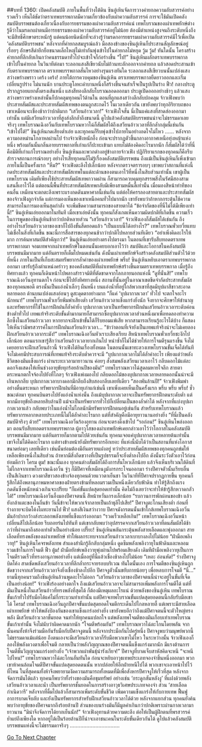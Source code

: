 ##บทที่ 1360: เปิดคลังสมบัติ
ภายในพื้นที่ว่างใต้ดิน ซินอู๋เหินจัดการวางค่ายกลความลับสวรรค์อย่างรวดเร็ว
เห็นได้ชัดว่าตราเทพบรรพกาลมีความเกี่ยวข้องกับเผ่าความลับสวรรค์ การจะใช้มันเปิดคลังสมบัติบรรพชนต้องเกี่ยวเนื่องกับอารยธรรมของเผ่าความลับสวรรค์แน่
เทพโบราณของเผ่าเทพยักษ์ต่างรู้ดีว่าในมรดกเผ่าตนมีอารยธรรมของเผ่าความลับสวรรค์อยู่ไม่น้อย ต้องมีตำแหน่งสูงจนถึงระดับหนึ่งถึงจะมีสิทธิ์ศึกษาตระหนักรู้
แต่คนน้อยนิดนักที่จะล่วงรู้ว่ามรดกอารยธรรมเผ่าความลับสวรรค์มีไว้เพื่อเปิด ‘คลังสมบัติบรรพชน’
หลังจากที่ค่ายกลสมบูรณ์แล้ว มือสองข้างของซินอู๋เหินก็ประสานสัญลักษณ์อยู่เรื่อยๆ
อักษรสีดำยึกยือขนาดเล็กใหญ่ไม่เท่ากันพุ่งเข้าไปในค่ายกลไม่หยุด
วู้ม วู้ม!
ทันใดนั้น โครงสร้างค่ายกลที่ลึกลับเกินกว่าคนธรรมดาทั่วไปจะเข้าใจก็ก่อร่างขึ้น
“ไป!”
ซินอู๋เหินผลักตราเทพบรรพกาลเข้าไปในค่ายกล
ในวินาทีต่อมา ระลอกแสงสีเขียวนับไม่ถ้วนทะลักออกจากค่ายกล แล้วสอดประสานเข้ากับตราเทพบรรพกาล
ตราเทพบรรพกาลสั่นไหวอย่างรุนแรงทันใด ระลอกแสงสีเขียวบนนั้นเปล่งแสงสว่างพร่างพราว
เคร้ง เคร้ง!
ภายใต้การควบคุมของซินอู๋เหิน ตราเทพบรรพกาลยืดยาวออกและเริ่มเปลี่ยนรูปร่าง
ไม่นานนัก บานประตูโลหะดำบานหนึ่งก็สร้างขึ้นจนสำเร็จเป็นรูปเป็นร่าง
ฟิ้ว!
กลางประตูปรากฏรอยแยกตั้งตรงเส้นหนึ่ง แสงสีทองลึกลับโบราณลอดออกมา
ประตูเปิดออกอย่างช้าๆ แล้วแสงสว่างพราวพร่างเหล่านั้นก็ปกคลุมทุกคนไว้ด้านใน
ตอนที่ถูกแสงสว่างลึกลับปกคลุม จ้าวเฟิงพบว่าประสาทสัมผัสและประสาทสัมผัสเทพของตนถูกสะกดไว้
ในเวลาเดียวกัน เขายังพบว่าทุกอิริยาบถของเขาเหมือนจะเชื่องช้ากว่าปกติมาก
“เสวียนอ้าวเวลา!”
จ้าวเฟิงใจสั่น
นี่เป็นแค่แสงที่สาดส่องออกมาเท่านั้น แต่มีเสวียนอ้าวเวลาที่สูงส่งลึกล้ำถึงขนาดนี้ ดูไปแล้วคลังสมบัติบรรพชนน่าจะไม่ธรรมดาเลยจริงๆ
เทพโบราณเฉิงอวิ๋นกับเทพโบราณหวาไฉ่ก็สัมผัสได้ถึงเสวียนอ้าวเวลาที่ลึกล้ำกลุ่มนี้เช่นกัน
“เข้าไปได้!”
ซินอู๋เหินกดเสียงต่ำเอ่ย และทุกคนก็รีบพุ่งเข้าไปภายในอย่างอดใจไม่ไหว
……
หลังจากความอลหม่านโกลาหลผ่านไป ร่างจ้าวเฟิงหนักอึ้ง ก่อนจะปรากฏตัวขึ้นกลางอากาศเหนือทุ่งหญ้าแห่งหนึ่ง
พร้อมกันนั้นกลิ่นอายบรรพกาลที่เก่าแก่ก็ปะทะเข้ามา
แทบไม่ต้องคิดอะไรมากนัก ก็สัมผัสได้ว่าที่นี่คือมิติที่เก่าแก่โบราณอย่างยิ่ง
ซินอู๋เหินและพวกต่างอยู่ข้างกายจ้าวเฟิง
ปฏิกิริยาแรกของทุกคนก็คือรีบสำรวจสถานการณ์รอบๆ
อย่างไรเสียทุกคนก็ไม่รู้เรื่องคลังสมบัติบรรพชน ถึงแม้เป็นซินอู๋เหินก็เพิ่งเข้ามาภายในนี้เป็นครั้งแรก
“หืม?”
จ้าวเฟิงตะลึงไปเล็กน้อย
หลังจากตรวจตรารอบๆ เขาพบว่าสถานที่แห่งนี้กดประสาทสัมผัสและประสาทสัมผัสเทพในแต่ละด้านของตนเอาไว้ที่หนึ่งในสิบส่วนเท่านั้น
เขาผู้เป็นเทพโบราณ เดิมทีเพียงใช้ประสาทสัมผัสเทพกวาดผ่าน ก็สามารถควบคุมทุกสรรพสิ่งในรัศมีสองสามแสนลี้เอาไว้ได้
แต่ตอนนี้พื้นที่ประสาทสัมผัสเทพกลับมีเพียงสามหมื่นลี้เท่านั้น
เมื่อมองสีหน้าท่าทีของคนอื่น เหมือนจะตกตะลึงเพราะแรงกดดันมหาศาลนี้เช่นกัน
แต่ต่อให้ครรลองสายตาและประสาทสัมผัสของจ้าวเฟิงถูกจำกัด แต่การมองเห็นของเขาเหนือคนทั่วไปมากนัก
เขายังพบว่าถ้าหากกระตุ้นใช้ความสามารถในการมองเห็นสุดกำลัง จะเพิ่มขีดความสามารถของสายตาได้
“ข้อจำกัดของที่นี่ไม่ได้มีเพียงเท่านี้!”
ซินอู๋เหินเอ่ยออกมาในทันที
เมื่อเขาเอ่ยดังนั้น ทุกคนก็สังเกตเห็นความผิดปกติที่เกิดขึ้น
ความเร็วในการพูดของซินอู๋เหินช้ากว่าปกติหลายส่วน
“เสวียนอ้าวเวลา!”
จ้าวเฟิงเองก็สัมผัสได้เช่นกัน
ถึงอย่างไรเสวียนอ้าวเวลาของเขาก็ไปถึงขั้นสี่ดยอดแล้ว
“เป็นแบบนี้ได้อย่างไร?”
เทพโบราณพั่วเยวี่ยแทบไม่เชื่อในสิ่งที่เกิดขึ้น
ขณะนี้การสื่อสารของทุกคนช้ากว่าปกติไปหลายส่วนทีเดียว
“อย่าเพิ่งคิดอะไรให้มาก การค้นหาสมบัติสำคัญกว่า!”
ซินอู๋เหินเอ่ยอย่างตรงไปตรงมา
ในตอนที่เขารับสืบทอดตราเทพบรรพกาลมา จอมเทพจากเผ่าเทพยักษ์ในตอนนั้นเคยบอกเอาไว้ว่า สมบัติและโอกาสในคลังสมบัติบรรพชนมีมากมาย แต่อันตรายก็เต็มไปหมดเช่นกัน ดังนั้นเผ่าเทพยักษ์จึงสร้างคลังสมบัติส่วนตัวไว้ด้วยที่หนึ่ง ภายในเป็นที่เก็บสะสมทรัพยากรล้ำค่าของเผ่าเทพยักษ์
พรึ่บ!
ซินอู๋เหินหยิบเอาตราเทพบรรพกาลออกมา
เขารับรู้ถึงตำแหน่งคร่าวๆ ของคลังสมบัติที่เผ่าเทพยักษ์สร้างขึ้นตามตราเทพบรรพกาล
เมื่อรู้ถึงทิศทางแล้ว ทุกคนก็เดินหน้าไปพลางสำรวจมิติที่ตัดขาดจากโลกภายนอกแห่งนี้
“ดูที่นั่นสิ!”
เทพโบราณเฉิงอวิ๋นอุทานตกใจ ก่อนจะชี้ไปยังทิศทางหนึ่ง
สถานที่นั้นอยู่ในอาณาเขตขีดจำกัดประสาทสัมผัสของทุกคนพอดี
ตรงนั้นเป็นแอ่งน้ำเล็กๆ ผืนหนึ่ง บนแอ่งน้ำที่อยู่ใกล้พวกเขาที่สุดมีบุปผาสีขาวสะอาดหลายดอก ด้านบนเปล่งแสงอ่อนๆ ดูสะดุดตาอย่างมาก
“ก็แค่ ‘บุปผากาลเวลา’ ทั่วไป จะตกใจอะไรนักหนา!”
เทพโบราณพั่วเยวี่ยพึมพำเสียงต่ำ
เสวียนอ้าวเวลาแข็งแกร่งยิ่งนัก จึงยากจะศึกษาให้ชำนาญ และทรัพยากรที่ใช้ในการฝึกฝนก็ล้ำค่ายิ่ง
บุปผากาลเวลาเป็นทรัพยากรฝึกฝนเสวียนอ้าวเวลาระดับค่อนข้างต่ำทั่วไป เทพแท้จริงระดับขั้นต่ำมากมายก็สามารถซื้อบุปผากาลเวลาส่วนหนึ่งมาเพื่อทดลองทำความลึกซึ้งในเสวียนอ้าวเวลา
หากยากจะฝึกเข้าขั้นได้ก็รีบยอมแพ้เสีย หากสามารถเรียนรู้อะไรได้บ้าง ก็แสดงให้เห็นว่ามีพรสวรรค์ในการฝึกฝนเสวียนอ้าวเวลา…
“ข้าว่าตอนที่เจ้ายังเป็นเทพแท้จริงน่าจะไม่เคยลองฝึกเสวียนอ้าวเวลากระมัง!”
เทพโบราณเฉิงอวิ๋นหัวเราะเสียงเรียบ
สีหน้าเทพโบราณพั่วเยวี่ยชะงักไปเล็กน้อย ตอนแรกเขารู้สึกว่าเสวียนอ้าวเวลายากเกินไป หนำซ้ำก็ไม่ได้ช่วยให้การโจมตีรุนแรงขึ้น จึงไม่เคยอยากจะฝึกเสวียนอ้าวนี้
จ้าวเฟิงได้ยินเรื่องทั้งหมด ในตอนนั้นเขาทะลวงเทพโบราณขั้นเจ็ดได้ทันที จึงไม่เคยมีประสบการณ์ที่เทพแท้จริงระดับต่ำควรจะมี
“บุปผากาลเวลาไม่ได้ล้ำค่าอะไร เพียงแต่ว่าพลังชีวิตของมันแข็งแกร่ง ผ่านระยะเวลามายาวนาน ค่อยๆ สั่งสมพลังเสวียนเวลาเอาไว้ กลีบดอกไม้แต่ละดอกจึงแสดงให้เห็นช่วงอายุขัยทุกร้อยล้านปีของมัน!”
เทพโบราณหวาไฉ่สูดลมหายใจลึก สายตาตระหนกตกใจจ้องไปยังที่ไกลๆ
จ้าวเฟิงเพ่งมองไป กลีบดอกไม้ของบุปผากาลเวลาหลายดอกนั้นน่าจะมีเกินหกกลีบ บุปผากาลเวลาบางดอกมีกลีบถึงสิบสองกลีบเลยทีเดียว
“สองพันล้านปี!”
จ้าวเฟิงพึมพำอย่างตื่นตระหนก
ทรัพยากรฝึกฝนที่มีอายุเก่าแก่เช่นนี้ เขาเพิ่งเคยเห็นเป็นครั้งแรก
พรึ่บ พรึ่บ พรึ่บ!
ชั่วขณะต่อมา ทุกคนบินตรงไปยังแอ่งน้ำแห่งนั้น
ถึงแม้บุปผากาลเวลาจะเป็นทรัพยากรฝึกตนระดับต่ำ แต่หากมีอายุขัยถึงหลายสิบล้านปี แม้จะเป็นทรัพยากรทั่วไปก็เปลี่ยนเป็นของล้ำค่าได้
หลังจากที่แบ่งบุปผากาลเวลาแล้ว กลับพบว่าในแอ่งน้ำไม่ไกลนักมีทรัพยากรฝึกตนอยู่เช่นกัน สำหรับเทพโบราณแล้ว ทรัพยากรหลากหลายประเภทนี้ไม่ได้ล้ำค่าอะไรมาก แต่ที่สำคัญคือมีอายุยาวนานอย่างยิ่ง
“ที่นี่เป็นคลังสมบัติจริงๆ ด้วย!”
เทพโบราณเฉิงอวิ๋นร้องอุทาน ก่อนจะตรงดิ่งเข้าไป
“รอก่อน!”
ซินอู๋เหินโพล่งออกมา
ตอนรับสืบทอดตราเทพบรรพกาล ผู้อาวุโสของเผ่าเทพยักษ์เคยกล่าวเอาไว้ว่าโอกาสในคลังสมบัติบรรพชนมีมากมาย แต่อันตรายก็มากตามไปด้วยเช่นกัน
ทุกคนเจอแค่บุปผากาลเวลาหลายต้นเท่านั้น เขาจึงไม่ได้คิดอะไรมาก แต่ทางข้างหน้ายังมีทรัพยากรอีกเยอะ ที่แห่งนี้นับได้ว่าเป็นสถานที่แห่งโอกาสขนาดย่อมๆ เลยทีเดียว เช่นนั้นย่อมต้องมีอันตรายแฝงอยู่
ทว่าประสาทสัมผัสเทพของทุกคนถูกข่มให้เหลือเพียงหนึ่งในสิบส่วน ถ้าหากมีสิ่งกีดขวางที่เป็นรูปธรรมก็จะยิ่งต่ำลงไปอีก ดังนั้นระวังตัวเอาไว้ก่อนย่อมดีกว่า
โครม ตูม!
ขณะนั้นเอง ทุกคนต่างสัมผัสได้ถึงการสั่นไหวเล็กน้อย
แล้วจึงเห็นบริเวณใต้ดินที่ไม่ไกลจากเทพโบราณเฉิงอวิ๋น จู่ๆ ก็มีปีศาจที่เหมือนงูมังกรกระโจนออกมา
ร่างปีศาจตัวนั้นเรียบลื่นเป็นสีเงินขาว ดวงตาสีขาวสองข้างจ้องทุกคนด้วยแววตาเย็นชา
ในวินาทีที่ปีศาจปรากฏกายขึ้น ทุกคนก็รู้สึกได้ถึงพลานุภาพมหาศาลของฝ่ายตรงข้ามที่หลอมรวมเป็นหนึ่งเดียวกับฟ้าดิน ทำให้รู้สึกถึงแรงกดดันซึ่งหนักหน่วงเกินจะเปรียบ
“ก็แค่ขั้นแปดสุดยอดเท่านั้น คิดไม่ถึงเลยว่าจะทำให้ข้ารู้สึกหวาดกลัวได้!”
เทพโบราณเฉิงอวิ๋นอึ้งมองปีศาจตนนี้ สีหน้าหวั่นเกรงเล็กน้อย
“รบกวนการพักผ่อนของข้า แล้วยังกล้าแตะของในถิ่นข้า วันนี้ข้าจะให้พวกเจ้ากลายเป็นเถ้าธุลีไปเสีย!”
ปีศาจงูตะโกนเสียงต่ำ ก่อนที่ร่างกายจะบิดโค้งโผทะยานไป
ฟิ้ว!
แสงสีเงินสว่างวาบ ปีศาจมังกรตนนั้นเข้าใกล้เทพโบราณเฉิงอวิ๋น มันอ้าปากกว้างส่งระลอกพลังเทพที่แข็งแกร่งออกมา
“รวดเร็วเหลือเกิน!”
เทพโบราณเฉิงอวิ๋นหน้าเปลี่ยนสีไปเล็กน้อย รีบถอยร่นไปทันที
แต่เขากลับพบว่าอุปสรรคจากเสวียนอ้าวเวลาที่ตนสัมผัสได้ช้ากว่าที่ผ่านมาถึงสองเท่าตัวเป็นอย่างน้อย
เปรี๊ยะ!
ซินอู๋เหินพลันกระตุ้นพลังสายเลือดและพุ่งออกมา
สายเลือดที่ทรงพลังของเผ่าเทพยักษ์ ทำให้ผลกระทบจากเสวียนอ้าวเวลาเบาบางลงไปไม่น้อย
“ฝ่ามือเพลิงวายุ!”
ซินอู๋เหินโคจรพลังเทพ สำแดงสำนึกรู้ลึกลับกลุ่มหนึ่ง ดูดซึมพลังเพลิงวายุในฟ้าดินและหลอมรวมเข้าในการโจมตี
ฟิ้ว ตู้ม!
ฝ่ามือยักษ์เพลิงวายุพุ่งผ่านไปพร้อมเสียงดัง
เดิมทีฝ่ามือเพลิงวายุเป็นการโจมตีรวดเร็วที่ทรงอานุภาพอย่างยิ่ง แต่เมื่ออยู่ที่นี่แล้วเชื่องช้าลงไปไม่น้อย
“เหอะ อ่อนหัด!”
ร่างปีศาจงูบิดโค้ง สาดซัดพลังเสวียนอ้าวเวลาที่ลึกล้ำกระจายรอบบริเวณ
ทันใดนั้นเอง การโจมตีของซินอู๋เหินถูกขัดขวางจากเสวียนอ้าวเวลาจึงยิ่งเชื่องช้าลงไปอีก
ปีศาจงูตัวนั้นขยับกายน้อยๆ เพื่อหลบการโจมตี
“นี่...”
ยามนี้ทุกคนรวมถึงซินอู๋เหินล้วนพูดอะไรไม่ออก
“เสวียนอ้าวเวลาของปีศาจตนนี้น่าจะอยู่ในขั้นที่เจ็ดเป็นอย่างน้อย!”
จ้าวเฟิงร้องอย่างตกใจ
ถึงแม้เสวียนอ้าวเวลาจะไม่สามารถเพิ่มพลังการโจมตีได้ แต่ที่มันเป็นหนึ่งในเสวียนอ้าวที่ทรงพลังที่สุดได้ ก็ต้องมีเหตุผลอะไรแน่
ด้วยพลังของซินอู๋เหิน เทพโบราณขั้นเก้าทั่วไปรับมือได้แค่ไม่กี่กระบวนท่าเท่านั้น แต่ปีศาจเทพโบราณขั้นแปดสุดยอดตนนี้กลับรับมือเขาได้
โครม!
เทพโบราณเฉิงอวิ๋นถูกปีศาจขั้นแปดสุดยอดโจมตีกระเด็นไปไกลหลายลี้
แต่เพราะมีสายเลือดเผ่าเทพยักษ์ ทำให้พลังป้องกันของเขาแข็งแกร่งอย่างยิ่ง
เขายังพบอีกว่าถึงแม้ปีศาจตนนี้จะตัวใหญ่ทรงพลัง มีเสวียนอ้าวเวลาชั้นยอด จนทำให้ทุกคนแปลกใจ แต่พลังเทพโจมตีของมันเกือบเท่าเทพโบราณขั้นเก้าเท่านั้น จึงไม่นับว่าผิดคาดมากนัก
“โจมตีพร้อมกัน!”
เทพโบราณหวาไฉ่ตะโกนโดยพลัน
จากนั้นคนทั้งห้าจึงร่วมมือกันรับมือกับปีศาจงูตนนี้
หลังจากประมือกันไปครู่หนึ่ง ปีศาจงูพบว่ามนุษย์พวกนี้ไม่ธรรมดาแม้แต่น้อย ถึงตนเองจะมีเสวียนอ้าวเวลาก็รับมือพวกเขาไม่ไหว
ในระหว่างนั้น จ้าวเฟิงเองก็ลองใช้พลังดวงตาเพื่อโจมตี กลายเป็นว่าพลังวิญญาณของปีศาจตนนี้แข็งแกร่งมากนัก มีแรงต้านการโจมตีชั้นวิญญาณแกร่งอย่างยิ่ง
“เจ้าพวกเผ่าพันธุ์น่ารังเกียจ!”
ปีศาจงูที่บาดเจ็บสาหัสคิดจะหนี
“จะหนีไปไหน!”
เทพโบราณหวาไฉ่ตะโกนลั่นทันใด ก่อนจะหยิบอาวุธเทพประเภทจองจำชิ้นหนึ่งออกมา
พวกเขาห้าคนล้อมโจมตีปีศาจขั้นแปดสุดยอดตนนั้น หากปล่อยให้อีกฝ่ายหนีไปได้ พวกเขาจะเอาหน้าไปไว้ที่ไหน
ในที่สุดคนทั้งห้าจึงพยายามงัดความสามารถทั้งหมดที่มีเพื่อสังหารปีศาจงูให้เร็วที่สุด
หลังจากจัดการมันได้แล้ว ทุกคนก็พบว่าทั้งร่างของมันคือขุมทรัพย์
อย่างเช่น ‘กระดูกสันหลังงู’ ที่แฝงด้วยพลังเสวียนอ้าวเวลาและน้ำ เป็นทรัพยากรชั้นยอดในการสร้างอาวุธวิเศษประเภทจองจำ ส่วน ‘สายเลือดกำเนิดวารี’ หลังจากที่ดื่มไปแล้วก็สามารถเพิ่มระดับขั้นชีวิต เพิ่มความแข็งแกร่งให้กับกายเทพ ฟื้นฟูอาการบาดเจ็บลับ และยังเป็นทรัพยากรสำหรับฝึกเสวียนอ้าวเวลาได้ด้วย
หลังจากแยกส่วน ทุกคนยังค้นพบว่าอายุขัยของปีศาจมากถึงร้อยล้านปี ส่วนของบนร่างมันก็มีมูลค่าเกินกว่าปกติเพราะผ่านกาลเวลามายาวนาน
“มิน่าจึงจัดการได้ยากเย็นนัก!”
จ้าวเฟิงอุทานด้วยความตะลึง
ต่อให้เป็นผู้ฝึกตนที่พรสวรรค์ย่ำแย่ถึงเพียงใด หากอยู่ได้เป็นร้อยล้านปีก็น่าจะเอาชนะคนในระดับขั้นเดียวกันได้
ดูไปแล้วคลังสมบัติบรรพชนแห่งนี้จะไม่ธรรมดาจริงๆ
.................................


[Go To Next Chapter]( ./217.md)